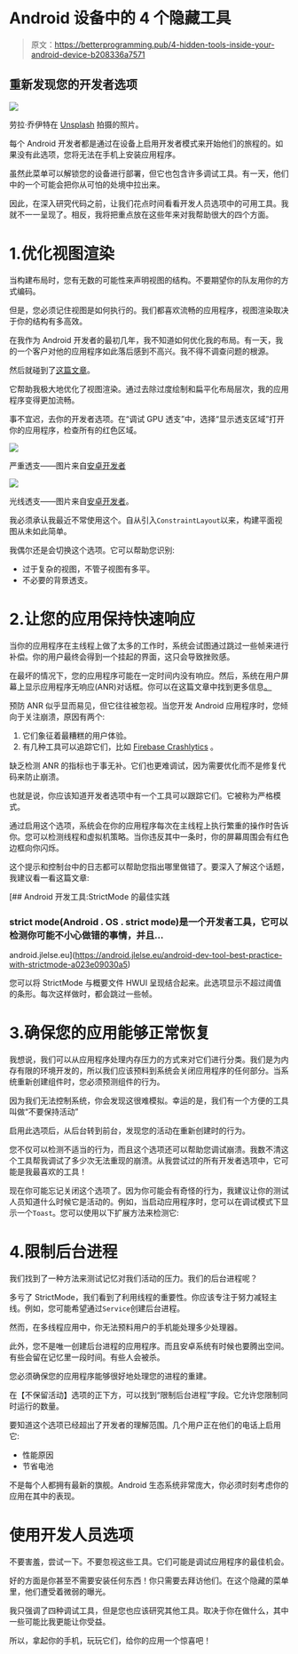 # Android 设备中的 4 个隐藏工具

> 原文：<https://betterprogramming.pub/4-hidden-tools-inside-your-android-device-b208336a7571>

## 重新发现您的开发者选项

![](img/a08b5dc9429ff3dae7971ad5240d60ef.png)

劳拉·乔伊特在 [Unsplash](https://unsplash.com?utm_source=medium&utm_medium=referral) 拍摄的照片。

每个 Android 开发者都是通过在设备上启用开发者模式来开始他们的旅程的。如果没有此选项，您将无法在手机上安装应用程序。

虽然此菜单可以解锁您的设备进行部署，但它也包含许多调试工具。有一天，他们中的一个可能会把你从可怕的处境中拉出来。

因此，在深入研究代码之前，让我们花点时间看看开发人员选项中的可用工具。我就不一一呈现了。相反，我将把重点放在这些年来对我帮助很大的四个方面。

# 1.优化视图渲染

当构建布局时，您有无数的可能性来声明视图的结构。不要期望你的队友用你的方式编码。

但是，您必须记住视图是如何执行的。我们都喜欢流畅的应用程序，视图渲染取决于你的结构有多高效。

在我作为 Android 开发者的最初几年，我不知道如何优化我的布局。有一天，我的一个客户对他的应用程序如此落后感到不高兴。我不得不调查问题的根源。

然后就碰到了[这篇文章](https://developer.android.com/topic/performance/rendering/inspect-gpu-rendering#debug_overdraw)。

它帮助我极大地优化了视图渲染。通过去除过度绘制和扁平化布局层次，我的应用程序变得更加流畅。

事不宜迟，去你的开发者选项。在“调试 GPU 透支”中，选择“显示透支区域”打开你的应用程序，检查所有的红色区域。

![](img/5a0a73f74cbc2038ec1690c269eb3ee8.png)

严重透支——图片来自[安卓开发者](https://developer.android.com/topic/performance/rendering/inspect-gpu-rendering#debug_overdraw)

![](img/b615625e09516a3439b86337d43853b7.png)

光线透支——图片来自[安卓开发者](https://developer.android.com/topic/performance/rendering/inspect-gpu-rendering#debug_overdraw)。

我必须承认我最近不常使用这个。自从引入`ConstraintLayout`以来，构建平面视图从未如此简单。

我偶尔还是会切换这个选项。它可以帮助您识别:

*   过于复杂的视图，不管子视图有多平。
*   不必要的背景透支。

# 2.让您的应用保持快速响应

当你的应用程序在主线程上做了太多的工作时，系统会试图通过跳过一些帧来进行补偿。你的用户最终会得到一个挂起的界面，这只会导致挫败感。

在最坏的情况下，您的应用程序可能在一定时间内没有响应。然后，系统在用户屏幕上显示应用程序无响应(ANR)对话框。你可以在这篇文章中找到更多信息[。](https://developer.android.com/training/articles/perf-anr)

预防 ANR 似乎显而易见，但它往往被忽视。当您开发 Android 应用程序时，您倾向于关注崩溃，原因有两个:

1.  它们象征着最糟糕的用户体验。
2.  有几种工具可以追踪它们，比如 [Firebase Crashlytics](https://firebase.google.com/docs/crashlytics/get-started?platform=android) 。

缺乏检测 ANR 的指标也于事无补。它们也更难调试，因为需要优化而不是修复代码来防止崩溃。

也就是说，你应该知道开发者选项中有一个工具可以跟踪它们。它被称为严格模式。

通过启用这个选项，系统会在你的应用程序每次在主线程上执行繁重的操作时告诉你。您可以检测线程和虚拟机策略。当你违反其中一条时，你的屏幕周围会有红色边框向你闪烁。

这个提示和控制台中的日志都可以帮助您指出哪里做错了。要深入了解这个话题，我建议看一看这篇文章:

[](https://android.jlelse.eu/android-dev-tool-best-practice-with-strictmode-a023e09030a5) [## Android 开发工具:StrictMode 的最佳实践

### strict mode(Android . OS . strict mode)是一个开发者工具，它可以检测你可能不小心做错的事情，并且…

android.jlelse.eu](https://android.jlelse.eu/android-dev-tool-best-practice-with-strictmode-a023e09030a5) 

您可以将 StrictMode 与概要文件 HWUI 呈现结合起来。此选项显示不超过阈值的条形。每次这样做时，都会跳过一些帧。

# 3.确保您的应用能够正常恢复

我想说，我们可以从应用程序处理内存压力的方式来对它们进行分类。我们是为内存有限的环境开发的，所以我们应该预料到系统会关闭应用程序的任何部分。当系统重新创建组件时，您必须预测组件的行为。

因为我们无法控制系统，你会发现这很难模拟。幸运的是，我们有一个方便的工具叫做“不要保持活动”

启用此选项后，从后台转到前台，发现您的活动在重新创建时的行为。

您不仅可以检测不适当的行为，而且这个选项还可以帮助您调试崩溃。我数不清这个工具帮我调试了多少次无法重现的崩溃。从我尝试过的所有开发者选项中，它可能是我最喜欢的工具！

现在你可能忘记关闭这个选项了。因为你可能会有奇怪的行为，我建议让你的测试人员知道什么时候它是活动的。例如，当启动应用程序时，您可以在调试模式下显示一个`Toast`。您可以使用以下扩展方法来检测它:

# 4.限制后台进程

我们找到了一种方法来测试记忆对我们活动的压力。我们的后台进程呢？

多亏了 StrictMode，我们看到了利用线程的重要性。你应该专注于努力减轻主线。例如，您可能希望通过`Service`创建后台进程。

然而，在多线程应用中，你无法预料用户的手机能处理多少处理器。

此外，您不是唯一创建后台进程的应用程序。而且安卓系统有时候也要腾出空间。有些会留在记忆里一段时间。有些人会被杀。

您必须确保您的应用程序能够很好地处理您的进程的重建。

在【不保留活动】选项的正下方，可以找到“限制后台进程”字段。它允许您限制同时运行的数量。

要知道这个选项已经超出了开发者的理解范围。几个用户正在他们的电话上启用它:

*   性能原因
*   节省电池

不是每个人都拥有最新的旗舰。Android 生态系统非常庞大，你必须时刻考虑你的应用在其中的表现。

# 使用开发人员选项

不要害羞，尝试一下。不要忽视这些工具。它们可能是调试应用程序的最佳机会。

好的方面是你甚至不需要安装任何东西！你只需要去拜访他们。在这个隐藏的菜单里，他们遭受着微弱的曝光。

我只强调了四种调试工具，但是您也应该研究其他工具。取决于你在做什么，其中一些可能比我更能让你受益。

所以，拿起你的手机，玩玩它们，给你的应用一个惊喜吧！